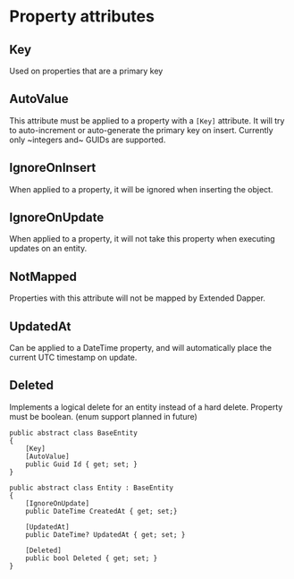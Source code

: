 # Property attributes

## Key

Used on properties that are a primary key

## AutoValue

This attribute must be applied to a property with a `[Key]` attribute. It will try to auto-increment or auto-generate the primary key on insert. Currently only ~integers and~ GUIDs are supported.

## IgnoreOnInsert

When applied to a property, it will be ignored when inserting the object.

## IgnoreOnUpdate

When applied to a property, it will not take this property when executing updates on an entity.

## NotMapped

Properties with this attribute will not be mapped by Extended Dapper.

## UpdatedAt

Can be applied to a DateTime property, and will automatically place the current UTC timestamp on update.

## Deleted

Implements a logical delete for an entity instead of a hard delete. Property must be boolean. (enum support planned in future)

    public abstract class BaseEntity
    {
        [Key]
        [AutoValue]
        public Guid Id { get; set; }
    }

    public abstract class Entity : BaseEntity
    {
        [IgnoreOnUpdate]
        public DateTime CreatedAt { get; set;}

        [UpdatedAt]
        public DateTime? UpdatedAt { get; set; }

        [Deleted]
        public bool Deleted { get; set; }
    }